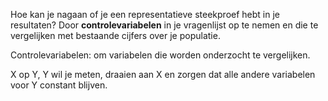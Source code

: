
Hoe kan je nagaan of je een representatieve steekproef hebt in je resultaten?
Door **controlevariabelen** in je vragenlijst op te nemen en die te vergelijken met bestaande cijfers over je populatie.

Controlevariabelen: om variabelen die worden onderzocht te vergelijken.

X op Y, Y wil je meten, draaien aan X en zorgen dat alle andere variabelen voor Y constant blijven.